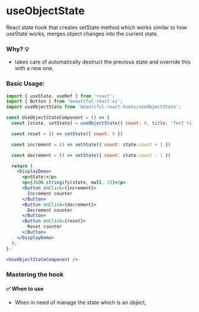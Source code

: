 # useObjectState

React state hook that creates setState method which works similar to how useState works, merges object changes into the current state.

### Why? 💡

- takes care of automatically destruct the previous state and override this with a new one,

### Basic Usage:

```jsx harmony
import { useState, useRef } from 'react';
import { Button } from 'beautiful-react-ui';
import useObjectState from 'beautiful-react-hooks/useObjectState';

const UseObjectStateComponent = () => {
  const [state, setState] = useObjectState({ count: 0, title: 'Test title' })

  const reset = () => setState({ count: 0 })

  const increment = () => setState({ count: state.count + 1 })

  const decrement = () => setState({ count: state.count - 1 })

  return (
    <DisplayDemo>
      <p>State:</p>
      <p>{JSON.stringify(state, null, 2)}</p>
      <Button onClick={increment}>
        Increment counter
      </Button>
      <Button onClick={decrement}>
        Decrement counter
      </Button>
      <Button onClick={reset}>
        Reset counter
      </Button>
    </DisplayDemo>
  );
};

<UseObjectStateComponent />
```

### Mastering the hook

#### ✅ When to use

- When in need of manage the state which is an object,

